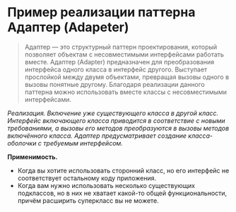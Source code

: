 # Пример реализации паттерна Адаптер (Adapeter)
> Адаптер — это структурный паттерн проектирования, который позволяет объектам с несовместимыми интерфейсами работать вместе. Адаптер (Adapter) предназначен для преобразования интерфейса одного класса в интерфейс другого. Выступает прослойкой между двумя объектами, превращая вызовы одного в вызовы понятные другому. Благодаря реализации данного паттерна можно использовать вместе классы с несовместимыми интерфейсами.

*Реализация. Включение уже существующего класса в другой класс. Интерфейс включающего класса приводится в соответствие с новыми требованиями, а вызовы его методов преобразуются в вызовы методов включённого класса. Адаптер предусматривает создание класса-оболочки с требуемым интерфейсом.*

**Применимость.**
* Когда вы хотите использовать сторонний класс, но его интерфейс не соответствует остальному коду приложения.
* Когда вам нужно использовать несколько существующих подклассов, но в них не хватает какой-то общей функциональности, причём расширить суперкласс вы не можете.